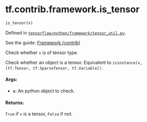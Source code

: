 <div itemscope itemtype="http://developers.google.com/ReferenceObject">
<meta itemprop="name" content="tf.contrib.framework.is_tensor" />
</div>

# tf.contrib.framework.is_tensor

``` python
is_tensor(x)
```



Defined in [`tensorflow/python/framework/tensor_util.py`](https://www.tensorflow.org/code/tensorflow/python/framework/tensor_util.py).

See the guide: [Framework (contrib)](../../../../../api_guides/python/contrib.framework.md)

Check whether `x` is of tensor type.

Check whether an object is a tensor. Equivalent to
`isinstance(x, [tf.Tensor, tf.SparseTensor, tf.Variable])`.

#### Args:

* <b>`x`</b>: An python object to check.


#### Returns:

`True` if `x` is a tensor, `False` if not.